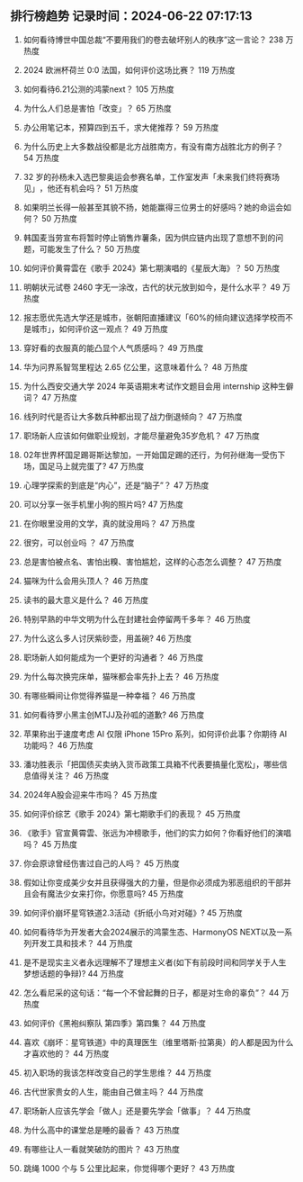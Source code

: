 
## 排行榜趋势 记录时间：2024-06-22 07:17:13
  
  1. 如何看待博世中国总裁“不要用我们的卷去破坏别人的秩序”这一言论？ 238 万热度
    
  2. 2024 欧洲杯荷兰 0:0 法国，如何评价这场比赛？ 119 万热度
    
  3. 如何看待6.21公测的鸿蒙next？ 105 万热度
    
  4. 为什么人们总是害怕「改变」？ 65 万热度
    
  5. 办公用笔记本，预算四到五千，求大佬推荐？ 59 万热度
    
  6. 为什么历史上大多数战役都是北方战胜南方，有没有南方战胜北方的例子？ 54 万热度
    
  7. 32 岁的孙杨未入选巴黎奥运会参赛名单，工作室发声「未来我们终将赛场见」 ​​​，他还有机会吗？ 51 万热度
    
  8. 如果明兰长得一般甚至其貌不扬，她能赢得三位男士的好感吗？她的命运会如何？ 50 万热度
    
  9. 韩国麦当劳宣布将暂时停止销售炸薯条，因为供应链内出现了意想不到的问题，可能发生了什么？ 50 万热度
    
  10. 如何评价黄霄雲在《歌手 2024》第七期演唱的《星辰大海》？ 50 万热度
    
  11. 明朝状元试卷 2460 字无一涂改，古代的状元放到如今，是什么水平？ 49 万热度
    
  12. 报志愿优先选大学还是城市，张朝阳直播建议「60%的倾向建议选择学校而不是城市」，如何评价这一观点？ 49 万热度
    
  13. 穿好看的衣服真的能凸显个人气质感吗？ 49 万热度
    
  14. 华为问界系智驾里程达 2.65 亿公里，这意味着什么？ 48 万热度
    
  15. 为什么西安交通大学 2024 年英语期末考试作文题目会用 internship 这种生僻词？ 47 万热度
    
  16. 线列时代是否让大多数兵种都出现了战力倒退倾向？ 47 万热度
    
  17. 职场新人应该如何做职业规划，才能尽量避免35岁危机？ 47 万热度
    
  18. 02年世界杯国足踢哥斯达黎加，一开始国足踢的还行，为何孙继海一受伤下场，国足马上就完蛋了? 47 万热度
    
  19. 心理学探索的到底是“内心”，还是“脑子”？ 47 万热度
    
  20. 可以分享一张手机里小狗的照片吗? 47 万热度
    
  21. 在你眼里没用的文学，真的就没用吗？ 47 万热度
    
  22. 很穷，可以创业吗 ？ 47 万热度
    
  23. 总是害怕被点名、害怕出糗、害怕尴尬，这样的心态怎么调整？ 47 万热度
    
  24. 猫咪为什么会用头顶人？ 46 万热度
    
  25. 读书的最大意义是什么？ 46 万热度
    
  26. 特别早熟的中华文明为什么在封建社会停留两千多年？ 46 万热度
    
  27. 为什么这么多人讨厌紫砂壶，用盖碗? 46 万热度
    
  28. 职场新人如何能成为一个更好的沟通者？ 46 万热度
    
  29. 为什么每次换完床单，猫咪都会率先扑上去？ 46 万热度
    
  30. 有哪些瞬间让你觉得养猫是一种幸福？ 46 万热度
    
  31. 如何看待罗小黑主创MTJJ及孙呱的道歉? 46 万热度
    
  32. 苹果称出于速度考虑 AI 仅限 iPhone 15Pro 系列，如何评价此事？你期待 AI 功能吗？ 46 万热度
    
  33. 潘功胜表示「把国债买卖纳入货币政策工具箱不代表要搞量化宽松」，哪些信息值得关注？ 46 万热度
    
  34. 2024年A股会迎来牛市吗？ 45 万热度
    
  35. 如何评价综艺《歌手 2024》第七期歌手们的表现？ 45 万热度
    
  36. 《歌手》官宣黄霄雲、张远为冲榜歌手，他们的实力如何？你看好他们的演唱吗？ 45 万热度
    
  37. 你会原谅曾经伤害过自己的人吗？ 45 万热度
    
  38. 假如让你变成美少女并且获得强大的力量，但是你必须成为邪恶组织的干部并且会有魔法少女来打你，你愿意吗? 45 万热度
    
  39. 如何评价崩坏星穹铁道2.3活动《折纸小鸟对对碰》? 45 万热度
    
  40. 如何看待华为开发者大会2024展示的鸿蒙生态、HarmonyOS NEXT以及一系列开发工具和技术？ 44 万热度
    
  41. 是不是现实主义者永远理解不了理想主义者(如下有前段时间和同学关于人生梦想话题的争辩)? 44 万热度
    
  42. 怎么看尼采的这句话：“每一个不曾起舞的日子，都是对生命的辜负”？ 44 万热度
    
  43. 如何评价《黑袍纠察队 第四季》第四集？ 44 万热度
    
  44. 喜欢《崩坏：星穹铁道》中的真理医生（维里塔斯·拉第奥）的人都是因为什么才喜欢他的？ 44 万热度
    
  45. 初入职场的我该怎样改变自己的学生思维？ 44 万热度
    
  46. 古代世家贵女的人生，能由自己做主吗？ 44 万热度
    
  47. 职场新人应该先学会「做人」还是要先学会「做事」？ 44 万热度
    
  48. 为什么高中的课堂总是睡的最香？ 43 万热度
    
  49. 有哪些让人一看就笑破防的图片？ 43 万热度
    
  50. 跳绳 1000 个与 5 公里比起来，你觉得哪个更好？ 43 万热度
    